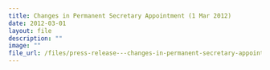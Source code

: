 ```yaml
---
title: Changes in Permanent Secretary Appointment (1 Mar 2012)
date: 2012-03-01
layout: file
description: ""
image: ""
file_url: /files/press-release---changes-in-permanent-secretary-appointment-1-mar-2012.pdf
---
```

